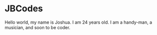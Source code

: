 # JBCodes
Hello world, my name is Joshua. 
I am 24 years old. 
I am a handy-man, a musician, and soon to be coder.
